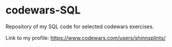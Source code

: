 # codewars-SQL

Repository of my SQL code for selected codewars exercises.

Link to my profile: https://www.codewars.com/users/shinnsplints/
